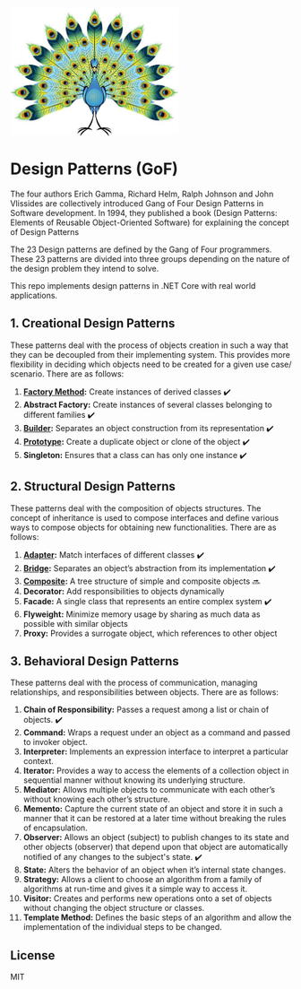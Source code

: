 ![Image of Design Patterns](https://github.com/hamzaak/designpatterns/blob/master/assets/peacock.jpg)
# Design Patterns (GoF)
The four authors Erich Gamma, Richard Helm, Ralph Johnson and John Vlissides are collectively introduced Gang of Four Design Patterns in Software development. In 1994, they published a book (Design Patterns: Elements of Reusable Object-Oriented Software) for explaining the concept of Design Patterns

The 23 Design patterns are defined by the Gang of Four programmers. These 23 patterns are divided into three groups depending on the nature of the design problem they intend to solve.

This repo implements design patterns in .NET Core with real world applications.

## 1. Creational Design Patterns
These patterns deal with the process of objects creation in such a way that they can be decoupled from their implementing system. This provides more flexibility in deciding which objects need to be created for a given use case/ scenario. There are as follows:
1. **[Factory Method](factorymethod/):** Create instances of derived classes :heavy_check_mark:
2. **Abstract Factory:** Create instances of several classes belonging to different families :heavy_check_mark:
3. **[Builder](builder/):** Separates an object construction from its representation :heavy_check_mark:
4. **[Prototype](prototype/):** Create a duplicate object or clone of the object :heavy_check_mark:
5. **Singleton:** Ensures that a class can has only one instance :heavy_check_mark:

## 2. Structural Design Patterns
These patterns deal with the composition of objects structures. The concept of inheritance is used to compose interfaces and define various ways to compose objects for obtaining new functionalities. There are as follows:
1. **[Adapter](adapter/):** Match interfaces of different classes :heavy_check_mark:
2. **[Bridge](bridge/):** Separates an object’s abstraction from its implementation :heavy_check_mark:
3. **[Composite](composite/):** A tree structure of simple and composite objects :soon:
4. **Decorator:** Add responsibilities to objects dynamically
5. **Facade:** A single class that represents an entire complex system :heavy_check_mark:
6. **Flyweight:** Minimize memory usage by sharing as much data as possible with similar objects
7. **Proxy:** Provides a surrogate object, which references to other object

## 3. Behavioral Design Patterns
These patterns deal with the process of communication, managing relationships, and responsibilities between objects. There are as follows:
1. **Chain of Responsibility:** Passes a request among a list or chain of objects. :heavy_check_mark:
2. **Command:** Wraps a request under an object as a command and passed to invoker object.
3. **Interpreter:** Implements an expression interface to interpret a particular context.
4. **Iterator:** Provides a way to access the elements of a collection object in sequential manner without knowing its underlying structure.
5. **Mediator:** Allows multiple objects to communicate with each other’s without knowing each other’s structure.
6. **Memento:** Capture the current state of an object and store it in such a manner that it can be restored at a later time without breaking the rules of encapsulation.
7. **Observer:** Allows an object (subject) to publish changes to its state and other objects (observer) that depend upon that object are automatically notified of any changes to the subject's state. :heavy_check_mark:
8. **State:** Alters the behavior of an object when it’s internal state changes.
9. **Strategy:** Allows a client to choose an algorithm from a family of algorithms at run-time and gives it a simple way to access it.
10. **Visitor:** Creates and performs new operations onto a set of objects without changing the object structure or classes.
11. **Template Method:** Defines the basic steps of an algorithm and allow the implementation of the individual steps to be changed.

License
----

MIT